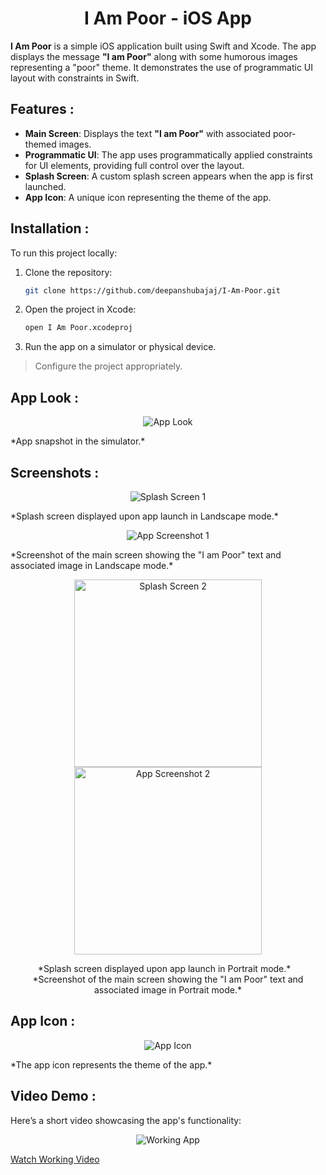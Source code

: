 <h1 align="center">I Am Poor - iOS App</h1>

**I Am Poor** is a simple iOS application built using Swift and Xcode. The app displays the message **"I am Poor"** along with some humorous images representing a "poor" theme. It demonstrates the use of programmatic UI layout with constraints in Swift.

## Features :

- **Main Screen**: Displays the text **"I am Poor"** with associated poor-themed images.
- **Programmatic UI**: The app uses programmatically applied constraints for UI elements, providing full control over the layout.
- **Splash Screen**: A custom splash screen appears when the app is first launched.
- **App Icon**: A unique icon representing the theme of the app.

## Installation :

To run this project locally:

1. Clone the repository:
    ```bash
    git clone https://github.com/deepanshubajaj/I-Am-Poor.git
    ```
2. Open the project in Xcode:
    ```bash
    open I Am Poor.xcodeproj
    ```
3. Run the app on a simulator or physical device.

> Configure the project appropriately.

## App Look :

<p align="center">
  <img src="ProjectOutputs/Snapshots/appLook.jpg" alt="App Look" />
</p>
*App snapshot in the simulator.*

## Screenshots :

<p align="center">
  <img src="ProjectOutputs/Snapshots/landscapeViewSS.jpg" alt="Splash Screen 1" />
</p>
*Splash screen displayed upon app launch in Landscape mode.*

<p align="center">
  <img src="ProjectOutputs/Snapshots/landscapeViewApp.jpg" alt="App Screenshot 1" />
</p>
*Screenshot of the main screen showing the "I am Poor" text and associated image in Landscape mode.*

<p align="center">
  <img src="ProjectOutputs/Snapshots/portraitViewSS.jpg" alt="Splash Screen 2" width="300" />
  <img src="ProjectOutputs/Snapshots/portraitViewApp.jpg" alt="App Screenshot 2" width="300" />
</p>

<p align="center">
  *Splash screen displayed upon app launch in Portrait mode.* &nbsp;&nbsp; *Screenshot of the main screen showing the "I am Poor" text and associated image in Portrait mode.*
</p>

## App Icon :

<p align="center">
  <img src="ProjectOutputs/Snapshots/appIcon.png" alt="App Icon" />
</p>
*The app icon represents the theme of the app.*

## Video Demo :

Here’s a short video showcasing the app's functionality:

<p align="center">
  <img src="ProjectOutputs/Snapshots/workingVideo.gif" alt="Working App" />
</p>

[Watch Working Video](ProjectOutputs/WorkingVideo/workingVideo.mov)


